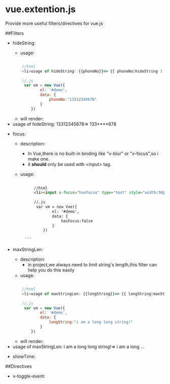 # vue.extention.js
Provide more useful filters/directives for vue.js

##Filters
* hideString:
    * usage:
    
    ```js
    
        //html
        <li>usage of hideString: {{phoneNo}}=> {{ phoneNo|hideString 3 4 "*"}}</li>
        
        //.js
         var vm = new Vue({
                el: '#demo',
                data: {
                    phoneNo:"13312345678"
                }
            })
    
    ```
    * will render:
    <li>usage of hideString: 13312345678=&gt; 133****678</li>

* focus:
    * description:
        * In Vue,there is no built-in binding like "v-blur" or "v-focus",so i make one.
        * it **should** only be used with \<input\> tag.
    * usage:
    
        ```html
          
              //html
              <li><input v-focus="hasFocus" type="text" style="width:50px;" value="blur me!"> HasFocus: {{hasFocus}}</li>
              
              //.js
               var vm = new Vue({
                      el: '#demo',
                      data: {
                          hasFocus:false
                      }
                  })
          
          ```

* maxStringLen:
    * description:
        * in project,we always need to limit string's length,this filter can help you do this easily
    * usage:
        
    ```js
    
        //html
        <li>usage of maxStringLen: {{longString}}=> {{ longString|maxStringLen 12 "..."}}</li>
        
        //.js
         var vm = new Vue({
                el: '#demo',
                data: {
                    longString:"i am a long long string!"
                }
            })
    
    ```
    
    * will render:
    <li>usage of maxStringLen: i am a long long string!=&gt; i am a long ...</li>
* showTime:


##Directives
* v-toggle-event:
